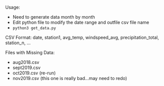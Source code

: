 Usage: 
* Need to generate data month by month
* Edit python file to modify the date range and outfile csv file name 
* `python3 get_data.py` 

CSV Format: 
date, station1, avg_temp, windspeed_avg, precipitation_total, station_n, ...

Files with Missing Data:
* aug2018.csv 
* sept2019.csv 
* oct2019.csv (re-run)
* nov2019.csv (this one is really bad...may need to redo)